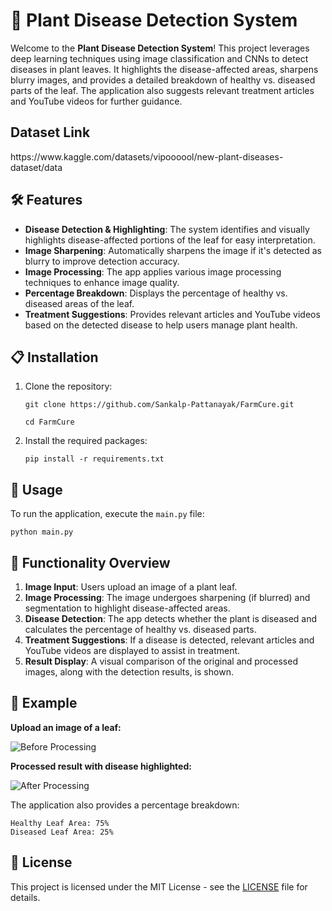 <h1>🌿 Plant Disease Detection System</h1>

<p>Welcome to the <strong>Plant Disease Detection System</strong>! This project leverages deep learning techniques using image classification and CNNs to detect diseases in plant leaves. It highlights the disease-affected areas, sharpens blurry images, and provides a detailed breakdown of healthy vs. diseased parts of the leaf. The application also suggests relevant treatment articles and YouTube videos for further guidance.</p>
<h2>Dataset Link</h2>
https://www.kaggle.com/datasets/vipoooool/new-plant-diseases-dataset/data
<h2>🛠 Features</h2>
<ul>
  <li><strong>Disease Detection & Highlighting</strong>: The system identifies and visually highlights disease-affected portions of the leaf for easy interpretation.</li>
  <li><strong>Image Sharpening</strong>: Automatically sharpens the image if it's detected as blurry to improve detection accuracy.</li>
  <li><strong>Image Processing</strong>: The app applies various image processing techniques to enhance image quality.</li>
  <li><strong>Percentage Breakdown</strong>: Displays the percentage of healthy vs. diseased areas of the leaf.</li>
  <li><strong>Treatment Suggestions</strong>: Provides relevant articles and YouTube videos based on the detected disease to help users manage plant health.</li>
</ul>

<h2>📋 Installation</h2>
<ol>
  <li>Clone the repository:
    <pre><code>git clone https://github.com/Sankalp-Pattanayak/FarmCure.git</code></pre>
    <pre><code>cd FarmCure</code></pre>
  </li>
  <li>Install the required packages:
    <pre><code>pip install -r requirements.txt</code></pre>
  </li>
</ol>

<h2>🚀 Usage</h2>
<p>To run the application, execute the <code>main.py</code> file:</p>
<pre><code>python main.py</code></pre>

<h2>🎯 Functionality Overview</h2>
<ol>
  <li><strong>Image Input</strong>: Users upload an image of a plant leaf.</li>
  <li><strong>Image Processing</strong>: The image undergoes sharpening (if blurred) and segmentation to highlight disease-affected areas.</li>
  <li><strong>Disease Detection</strong>: The app detects whether the plant is diseased and calculates the percentage of healthy vs. diseased parts.</li>
  <li><strong>Treatment Suggestions</strong>: If a disease is detected, relevant articles and YouTube videos are displayed to assist in treatment.</li>
  <li><strong>Result Display</strong>: A visual comparison of the original and processed images, along with the detection results, is shown.</li>
</ol>

<h2>🧪 Example</h2>
<p><strong>Upload an image of a leaf:</strong></p>
<img src="path-to-before-image" alt="Before Processing">
<p><strong>Processed result with disease highlighted:</strong></p>
<img src="path-to-after-image" alt="After Processing">
<p>The application also provides a percentage breakdown:</p>
<pre><code>Healthy Leaf Area: 75%<br>Diseased Leaf Area: 25%</code></pre>

<h2>📄 License</h2>
<p>This project is licensed under the MIT License - see the <a href="LICENSE">LICENSE</a> file for details.</p>
